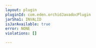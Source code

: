 ```yaml
---
layout: plugin
pluginId: com.eden.orchidJavadocPlugin
jarSha1: INVALID
isJarAvailable: true
error: NONE
violations: []

---
```

